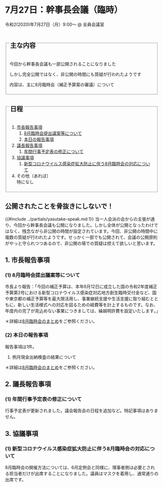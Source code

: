 # 7月27日：幹事長会議（臨時）
令和2(2020)年7月27日（月）9:00～ @ 全員会議室

<fieldset class="summary">
  <legend>
    <h2 class="summary">主な内容</h2>
  </legend>
  <p class="summary"><i class="fa fa-play good" aria-hidden="true"></i> <span class="highlight">今回から幹事長会議も一部公開されることになりました</span></p>
  <p class="summary"><i class="fa fa-play alert" aria-hidden="true"></i> <span class="highlight alert">しかし完全公開ではなく、非公開の時間にも質疑が行われたようです</span></p>
  <p class="summary"><i class="fa fa-play" aria-hidden="true"></i> 内容は、主に8月臨時会（補正予算案の審議）について</p>
</fieldset>

<fieldset class="nittei">
  <legend>
    <h2> <i class="fa fa-list-alt" aria-hidden="true"></i> 日程 </h2>
  </legend>

1. [市長報告事項](#1-市長報告事項)
    1. [8月臨時会提出議案等について](#1-8月臨時会提出議案等について)  
    1. [本日の報告事項](#2-本日の報告事項)
1. [議長報告事項](#1-議長報告事項)
    1. [年間行事予定表の修正について](#1-年間行事予定表の修正について)
1. [協議事項](#3-協議事項)
    1. [新型コロナウイルス感染症拡大防止に伴う8月臨時会の対応について](#1-新型コロナウイルス感染症拡大防止に伴う8月臨時会の対応について)
1. その他（あれば）  
特になし

</fieldset>

## 公開されたことを骨抜きにしないで！

{{#include ../partials/yasutake-speak.md:1}} 当一人会派の会からの主張が通り、今回から幹事長会議も公開になりました。しかし全体が公開となったわけではなく、残念ながら非公開の時間が設定されています。今回、非公開の時間中に複数の質疑が行われたようです。せっかく一部でも公開されて、会議の公開原則がやっと守られつつあるので、非公開の場での質疑は控えて欲しいと思います。

## 1. 市長報告事項
### (1) 8月臨時会提出議案等について
市長より報告：「今回の補正予算は、本年6月12日に成立した国の令和2年度補正予算第2号における新型コロナウイルス感染症対応地方創生臨時交付金など、国や東京都の補正予算等を最大限活用し、事業継続支援や生活支援に取り組むとともに、新しい生活様式への対応を図るための経費等を計上するものです。なお、年度内の完了が見込めない事業につきましては、繰越明許費を設定いたします｡」

＊詳細は[8月臨時会のまとめ](../20200803_rinjikai/gian-44.md)をご参照ください。

### (2) 本日の報告事項
報告事項は1件。
1. 例月現金出納検査の結果について

＊詳細は[8月臨時会のまとめ](../20200803_rinjikai/reigetu-04.md)をご参照ください。

## 2. 議長報告事項
### (1) 年間行事予定表の修正について
行事予定表が更新されました。議会報告会の日程を追加など。特記事項はありません。

## 3. 協議事項
### (1) 新型コロナウイルス感染症拡大防止に伴う8月臨時会の対応について

8月臨時会の開催方法については、6月定例会と同様に、理事者側は必要とされる担当者だけが出席することになりました。議員はマスクを着用し、通常通りの出席です。
